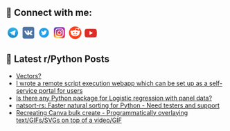 ## 🔎 Connect with me:
[<img src="https://github.com/bullbesh/bullbesh/blob/main/images/Telegram.png" width="32" height="32" />](https://t.me/bullbesh)
[<img src="https://github.com/bullbesh/bullbesh/blob/main/images/VK.png" width="32" height="32" />](https://vk.com/bullbesh)
[<img src="https://github.com/bullbesh/bullbesh/blob/main/images/Twitter.png" width="32" height="32" />](https://twitter.com/bullbesh1)
[<img src="https://github.com/bullbesh/bullbesh/blob/main/images/Instagram.png" width="32" height="32" />](https://www.instagram.com/bullbesh)
[<img src="https://github.com/bullbesh/bullbesh/blob/main/images/Reddit.png" width="32" height="32" />](https://www.reddit.com/user/bullbesh)
[<img src="https://github.com/bullbesh/bullbesh/blob/main/images/YouTube.png" width="32" height="32" />](https://www.youtube.com/channel/UCtfjRs6uzgq5mfm8S06WTcg)

## 📕 Latest r/Python Posts
<!-- BLOG-POST-LIST:START -->
- [Vectors?](https://www.reddit.com/r/Python/comments/16kynet/vectors/)
- [I wrote a remote script execution webapp which can be set up as a self-service portal for users](https://www.reddit.com/r/Python/comments/16ky0cu/i_wrote_a_remote_script_execution_webapp_which/)
- [Is there any Python package for Logistic regression with panel data?](https://www.reddit.com/r/Python/comments/16kx69c/is_there_any_python_package_for_logistic/)
- [natsort-rs: Faster natural sorting for Python - Need testers and support](https://www.reddit.com/r/Python/comments/16kwcgo/natsortrs_faster_natural_sorting_for_python_need/)
- [Recreating Canva bulk create - Programmatically overlaying text/GIFs/SVGs on top of a video/GIF](https://www.reddit.com/r/Python/comments/16kvesq/recreating_canva_bulk_create_programmatically/)
<!-- BLOG-POST-LIST:END -->
